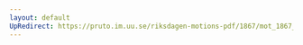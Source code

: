 ```yaml
---
layout: default
UpRedirect: https://pruto.im.uu.se/riksdagen-motions-pdf/1867/mot_1867__ak__246/mot_1867__ak__246-001.pdf
---
```

